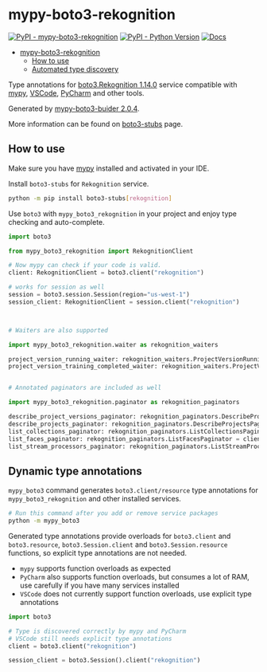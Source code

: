 # mypy-boto3-rekognition

[![PyPI - mypy-boto3-rekognition](https://img.shields.io/pypi/v/mypy-boto3-rekognition.svg?color=blue)](https://pypi.org/project/mypy-boto3-rekognition)
[![PyPI - Python Version](https://img.shields.io/pypi/pyversions/mypy-boto3-rekognition.svg?color=blue)](https://pypi.org/project/mypy-boto3-rekognition)
[![Docs](https://img.shields.io/readthedocs/mypy-boto3-builder.svg?color=blue)](https://mypy-boto3-builder.readthedocs.io/)

- [mypy-boto3-rekognition](#mypy-boto3-rekognition)
  - [How to use](#how-to-use)
  - [Automated type discovery](#automated-type-discovery)

Type annotations for
[boto3.Rekognition 1.14.0](https://boto3.amazonaws.com/v1/documentation/api/1.14.0/reference/services/rekognition.html#Rekognition) service
compatible with [mypy](https://github.com/python/mypy), [VSCode](https://code.visualstudio.com/),
[PyCharm](https://www.jetbrains.com/pycharm/) and other tools.

Generated by [mypy-boto3-buider 2.0.4](https://github.com/vemel/mypy_boto3_builder).

More information can be found on [boto3-stubs](https://pypi.org/project/boto3-stubs/) page.

## How to use

Make sure you have [mypy](https://github.com/python/mypy) installed and activated in your IDE.

Install `boto3-stubs` for `Rekognition` service.

```bash
python -m pip install boto3-stubs[rekognition]
```

Use `boto3` with `mypy_boto3_rekognition` in your project and enjoy type checking and auto-complete.

```python
import boto3

from mypy_boto3_rekognition import RekognitionClient

# Now mypy can check if your code is valid.
client: RekognitionClient = boto3.client("rekognition")

# works for session as well
session = boto3.session.Session(region="us-west-1")
session_client: RekognitionClient = session.client("rekognition")



# Waiters are also supported

import mypy_boto3_rekognition.waiter as rekognition_waiters

project_version_running_waiter: rekognition_waiters.ProjectVersionRunningWaiter = client.get_waiter("project_version_running")
project_version_training_completed_waiter: rekognition_waiters.ProjectVersionTrainingCompletedWaiter = client.get_waiter("project_version_training_completed")


# Annotated paginators are included as well

import mypy_boto3_rekognition.paginator as rekognition_paginators

describe_project_versions_paginator: rekognition_paginators.DescribeProjectVersionsPaginator = client.get_paginator("describe_project_versions")
describe_projects_paginator: rekognition_paginators.DescribeProjectsPaginator = client.get_paginator("describe_projects")
list_collections_paginator: rekognition_paginators.ListCollectionsPaginator = client.get_paginator("list_collections")
list_faces_paginator: rekognition_paginators.ListFacesPaginator = client.get_paginator("list_faces")
list_stream_processors_paginator: rekognition_paginators.ListStreamProcessorsPaginator = client.get_paginator("list_stream_processors")
```

## Dynamic type annotations

`mypy_boto3` command generates `boto3.client/resource` type annotations for
`mypy_boto3_rekognition` and other installed services.

```bash
# Run this command after you add or remove service packages
python -m mypy_boto3
```

Generated type annotations provide overloads for `boto3.client` and `boto3.resource`,
`boto3.Session.client` and `boto3.Session.resource` functions,
so explicit type annotations are not needed.

- `mypy` supports function overloads as expected
- `PyCharm` also supports function overloads, but consumes a lot of RAM, use carefully if you have many services installed
- `VSCode` does not currently support function overloads, use explicit type annotations

```python
import boto3

# Type is discovered correctly by mypy and PyCharm
# VSCode still needs explicit type annotations
client = boto3.client("rekognition")

session_client = boto3.Session().client("rekognition")
```
